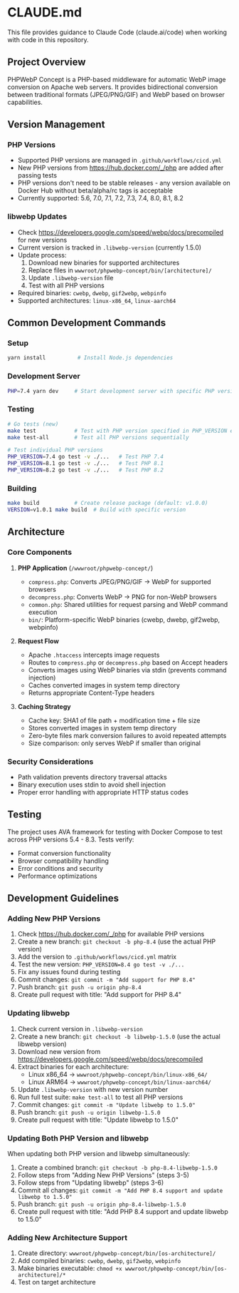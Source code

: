 # CLAUDE.md

This file provides guidance to Claude Code (claude.ai/code) when working with code in this repository.

## Project Overview

PHPWebP Concept is a PHP-based middleware for automatic WebP image conversion on Apache web servers. It provides bidirectional conversion between traditional formats (JPEG/PNG/GIF) and WebP based on browser capabilities.

## Version Management

### PHP Versions
- Supported PHP versions are managed in `.github/workflows/cicd.yml`
- New PHP versions from https://hub.docker.com/_/php are added after passing tests
- PHP versions don't need to be stable releases - any version available on Docker Hub without beta/alpha/rc tags is acceptable
- Currently supported: 5.6, 7.0, 7.1, 7.2, 7.3, 7.4, 8.0, 8.1, 8.2

### libwebp Updates
- Check https://developers.google.com/speed/webp/docs/precompiled for new versions
- Current version is tracked in `.libwebp-version` (currently 1.5.0)
- Update process:
  1. Download new binaries for supported architectures
  2. Replace files in `wwwroot/phpwebp-concept/bin/[architecture]/`
  3. Update `.libwebp-version` file
  4. Test with all PHP versions
- Required binaries: `cwebp`, `dwebp`, `gif2webp`, `webpinfo`
- Supported architectures: `linux-x86_64`, `linux-aarch64`

## Common Development Commands

### Setup
```bash
yarn install          # Install Node.js dependencies
```

### Development Server
```bash
PHP=7.4 yarn dev     # Start development server with specific PHP version
```

### Testing
```bash
# Go tests (new)
make test            # Test with PHP version specified in PHP_VERSION env var
make test-all        # Test all PHP versions sequentially

# Test individual PHP versions
PHP_VERSION=7.4 go test -v ./...   # Test PHP 7.4
PHP_VERSION=8.1 go test -v ./...   # Test PHP 8.1
PHP_VERSION=8.2 go test -v ./...   # Test PHP 8.2
```

### Building
```bash
make build           # Create release package (default: v1.0.0)
VERSION=v1.0.1 make build  # Build with specific version
```

## Architecture

### Core Components

1. **PHP Application** (`/wwwroot/phpwebp-concept/`)
   - `compress.php`: Converts JPEG/PNG/GIF → WebP for supported browsers
   - `decompress.php`: Converts WebP → PNG for non-WebP browsers
   - `common.php`: Shared utilities for request parsing and WebP command execution
   - `bin/`: Platform-specific WebP binaries (cwebp, dwebp, gif2webp, webpinfo)

2. **Request Flow**
   - Apache `.htaccess` intercepts image requests
   - Routes to `compress.php` or `decompress.php` based on Accept headers
   - Converts images using WebP binaries via stdin (prevents command injection)
   - Caches converted images in system temp directory
   - Returns appropriate Content-Type headers

3. **Caching Strategy**
   - Cache key: SHA1 of file path + modification time + file size
   - Stores converted images in system temp directory
   - Zero-byte files mark conversion failures to avoid repeated attempts
   - Size comparison: only serves WebP if smaller than original

### Security Considerations

- Path validation prevents directory traversal attacks
- Binary execution uses stdin to avoid shell injection
- Proper error handling with appropriate HTTP status codes

## Testing

The project uses AVA framework for testing with Docker Compose to test across PHP versions 5.4 - 8.3. Tests verify:
- Format conversion functionality
- Browser compatibility handling
- Error conditions and security
- Performance optimizations

## Development Guidelines

### Adding New PHP Versions
1. Check https://hub.docker.com/_/php for available PHP versions
2. Create a new branch: `git checkout -b php-8.4` (use the actual PHP version)
3. Add the version to `.github/workflows/cicd.yml` matrix
4. Test the new version: `PHP_VERSION=8.4 go test -v ./...`
5. Fix any issues found during testing
6. Commit changes: `git commit -m "Add support for PHP 8.4"`
7. Push branch: `git push -u origin php-8.4`
8. Create pull request with title: "Add support for PHP 8.4"

### Updating libwebp
1. Check current version in `.libwebp-version`
2. Create a new branch: `git checkout -b libwebp-1.5.0` (use the actual libwebp version)
3. Download new version from https://developers.google.com/speed/webp/docs/precompiled
4. Extract binaries for each architecture:
   - Linux x86_64 → `wwwroot/phpwebp-concept/bin/linux-x86_64/`
   - Linux ARM64 → `wwwroot/phpwebp-concept/bin/linux-aarch64/`
5. Update `.libwebp-version` with new version number
6. Run full test suite: `make test-all` to test all PHP versions
7. Commit changes: `git commit -m "Update libwebp to 1.5.0"`
8. Push branch: `git push -u origin libwebp-1.5.0`
9. Create pull request with title: "Update libwebp to 1.5.0"

### Updating Both PHP Version and libwebp
When updating both PHP version and libwebp simultaneously:
1. Create a combined branch: `git checkout -b php-8.4-libwebp-1.5.0`
2. Follow steps from "Adding New PHP Versions" (steps 3-5)
3. Follow steps from "Updating libwebp" (steps 3-6)
4. Commit all changes: `git commit -m "Add PHP 8.4 support and update libwebp to 1.5.0"`
5. Push branch: `git push -u origin php-8.4-libwebp-1.5.0`
6. Create pull request with title: "Add PHP 8.4 support and update libwebp to 1.5.0"

### Adding New Architecture Support
1. Create directory: `wwwroot/phpwebp-concept/bin/[os-architecture]/`
2. Add compiled binaries: `cwebp`, `dwebp`, `gif2webp`, `webpinfo`
3. Make binaries executable: `chmod +x wwwroot/phpwebp-concept/bin/[os-architecture]/*`
4. Test on target architecture